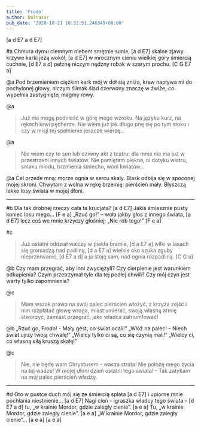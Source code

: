 ```yaml
---
title: 'Frodo'
author: Baltazar
pub_date: '2020-10-21 18:32:51.246349+00:00'
---
```


[a d E7 a d E7]

#a
Chmura dymu ciemnym niebem smętnie sunie, [a d E7]
skalne zjawy krzywe karki jeżą wokół, [a d E7]
w mrocznym cieniu wielkiej góry śmiercią cuchnie, [d E7 a d]
pełznę niczym nędzny robak w szarym prochu. [C G E7 a]

@a
Pod brzemieniem ciężkim kark mój w dół się zniża,
krew napływa mi do pochylonej głowy,
niczym ślimak ślad czerwony znaczę w żwiże,
co wypełnia zastygniętej magmy rowy.

@a
>Już nie mogę podnieść w górę mego wzroku.
>Na języku kurz, na rękach krwi pęcherze.
>Nie wiem już jak długo pnę się po tym stoku
>i czy w misji tej spełnienie jeszcze wierzę...

@a
>Nie wiem czy to sen lub dziwny akt z teatru:
>dla mnie nie ma już w przestrzeni innych światów.
>Nie pamiętam piękna, ni dotyku wiatru,
>smaku miodu, brzmienia śmiechu, woni kwiatów...

@a
Cel przede mną: morze ognia w sercu skały.
Blask odbija się w spoconej mojej skroni.
Chwytam z wolna w rękę brzemię: pierścień mały.
Błyszczą lekko losy świata w mojej dłoni.

***

#b
Dla tak drobnej rzeczy cała ta krucjata? [a d E7]
Jakiś śmiesznie pusty koniec losu mego... [F e a]
 „Rzuć go!” – woła jakby głos z innego świata, [a d E7]
lecz coś we mnie krzyczy głośniej: „Nie rób tego!” [F e a]

#c
>Już ostatni oddział walczy w piekła bramie, [d a E7 a]
>wilki w lasach się gromadzą nad padliną, 	[d a E7 a]
>wielkie oko szuka zguby nieprzerwanie, 	[d E7 a d]
>a ja stoję sam, nad ognia rozpadliną. 	[C G a]

@b
Czy mam przegrać, aby inni zwyciężyli?
Czy cierpienie jest warunkiem odkupienia?
Czym przetrzymał tyle dla tej podłej chwili?
Czy mój czyn jest warty tylko zapomnienia?

@c
>Mam wszak prawo na swój palec pierścień włożyć,
>z krzyża zejść i nim rozpłatać głowę wroga,
>miast umierać, swoją własną armię stworzyć,
>zamiast przegrać, jako władca zatriumfować!

@b
„Rzuć go, Frodo! - Mały gest, co świat ocali!”
„Włóż na palec! – Niech świat ujrzy twoją chwałę!”
„Wielcy tylko ci są, co się czynią mali!”
„Wielcy ci, co własną siłą kruszą skałę!”

@c
>Nie, nie będę wam Chrystusem - wasza strata!
>Nie położę mego życia na tej wadze!
>W mojej dłoni dzień ostatni tego świata! -
>Tak zatykam na mój palec pierścień władzy.

***

#d
Oto w pustce duch mój się ze śmiercią splata  [a d E7]
i upiorne mnie pochłania niestnienie... [a d E7]
Nagi cień - igraszka władcy tego świata – [d E7 a d]
tu, „w krainie Mordor, gdzie zaległy cienie”.   [a e a]
Tu, „w krainie Mordor, gdzie zaległy cienie”.   [a e a]
„W krainie Mordor, gdzie zaległy cienie”...   [a e a]
[a e a]